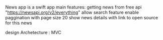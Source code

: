 News app is a swift app 
main features:
getting news from free api "https://newsapi.org/v2/everything"
allow search feature
enable paggination with page size 20
show news details with link to open source for this news

design Archetecture : MVC
